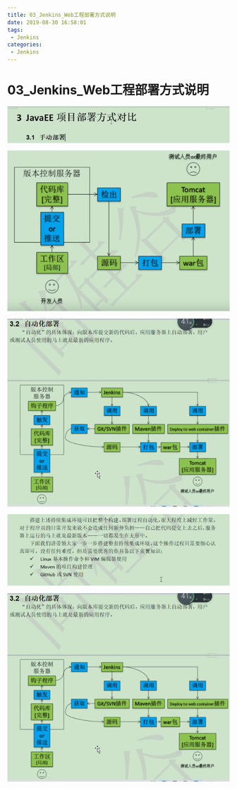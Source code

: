 ```yaml
---
title: 03_Jenkins_Web工程部署方式说明
date: 2019-08-30 16:58:01
tags: 
 - Jenkins
categories:
 - Jenkins
---
```


# 03_Jenkins_Web工程部署方式说明

![03_Jenkins_01](https://raw.githubusercontent.com/tomxwd/ImageHosting/master/blog/Jenkins/03_Jenkins_01.png)



![03_Jenkins_03](https://raw.githubusercontent.com/tomxwd/ImageHosting/master/blog/Jenkins/03_Jenkins_02.png)



![03_Jenkins_03](https://raw.githubusercontent.com/tomxwd/ImageHosting/master/blog/Jenkins/03_Jenkins_03.png)



![03_Jenkins_04](https://raw.githubusercontent.com/tomxwd/ImageHosting/master/blog/Jenkins/03_Jenkins_04.png)

![](https://raw.githubusercontent.com/tomxwd/ImageHosting/master/blog/Jenkins/03_Jenkins_03.png)